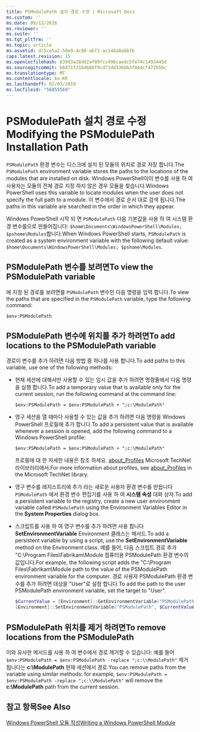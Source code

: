 ```yaml
---
title: PSModulePath 설치 경로 수정 | Microsoft Docs
ms.custom: ''
ms.date: 09/13/2016
ms.reviewer: ''
ms.suite: ''
ms.tgt_pltfrm: ''
ms.topic: article
ms.assetid: dc5ce5a2-50e9-4c88-abf1-ac148a8a6b7b
caps.latest.revision: 15
ms.openlocfilehash: 639d3a28dd2af09fcc498caedc5fe74c1493445d
ms.sourcegitcommit: b6871f21bd666f9cd71dd336bb3f844cf472b56c
ms.translationtype: MT
ms.contentlocale: ko-KR
ms.lasthandoff: 02/03/2019
ms.locfileid: "56855569"
---
```

# <a name="modifying-the-psmodulepath-installation-path"></a><span data-ttu-id="785e2-102">PSModulePath 설치 경로 수정</span><span class="sxs-lookup"><span data-stu-id="785e2-102">Modifying the PSModulePath Installation Path</span></span>

<span data-ttu-id="785e2-103">`PSModulePath` 환경 변수는 디스크에 설치 된 모듈의 위치로 경로 저장 합니다.</span><span class="sxs-lookup"><span data-stu-id="785e2-103">The `PSModulePath` environment variable stores the paths to the locations of the modules that are installed on disk.</span></span> <span data-ttu-id="785e2-104">Windows PowerShell이이 변수를 사용 하 여 사용자는 모듈의 전체 경로 지정 하지 않은 경우 모듈을 찾습니다.</span><span class="sxs-lookup"><span data-stu-id="785e2-104">Windows PowerShell uses this variable to locate modules when the user does not specify the full path to a module.</span></span> <span data-ttu-id="785e2-105">이 변수에서 경로 순서 대로 검색 됩니다.</span><span class="sxs-lookup"><span data-stu-id="785e2-105">The paths in this variable are searched in the order in which they appear.</span></span>

<span data-ttu-id="785e2-106">Windows PowerShell 시작 되 면 `PSModulePath` 다음 기본값을 사용 하 여 시스템 환경 변수를으로 만들어집니다: `$home\Documents\WindowsPowerShell\Modules; $pshome\Modules`합니다.</span><span class="sxs-lookup"><span data-stu-id="785e2-106">When Windows PowerShell starts, `PSModulePath` is created as a system environment variable with the following default value: `$home\Documents\WindowsPowerShell\Modules; $pshome\Modules`.</span></span>

## <a name="to-view-the-psmodulepath-variable"></a><span data-ttu-id="785e2-107">PSModulePath 변수를 보려면</span><span class="sxs-lookup"><span data-stu-id="785e2-107">To view the PSModulePath variable</span></span>

<span data-ttu-id="785e2-108">에 지정 된 경로를 보려면를 `PSModulePath` 변수인 다음 명령을 입력 합니다.</span><span class="sxs-lookup"><span data-stu-id="785e2-108">To view the paths that are specified in the `PSModulePath` variable, type the following command:</span></span>

`$env:PSModulePath`

## <a name="to-add-locations-to-the-psmodulepath-variable"></a><span data-ttu-id="785e2-109">PSModulePath 변수에 위치를 추가 하려면</span><span class="sxs-lookup"><span data-stu-id="785e2-109">To add locations to the PSModulePath variable</span></span>

<span data-ttu-id="785e2-110">경로이 변수를 추가 하려면 다음 방법 중 하나를 사용 합니다.</span><span class="sxs-lookup"><span data-stu-id="785e2-110">To add paths to this variable, use one of the following methods:</span></span>

- <span data-ttu-id="785e2-111">현재 세션에 대해서만 사용할 수 있는 임시 값을 추가 하려면 명령줄에서 다음 명령을 실행 합니다.</span><span class="sxs-lookup"><span data-stu-id="785e2-111">To add a temporary value that is available only for the current session, run the following command at the command line:</span></span>

  `$env:PSModulePath = $env:PSModulePath + ";c:\ModulePath"`

- <span data-ttu-id="785e2-112">영구 세션을 열 때마다 사용할 수 있는 값을 추가 하려면 다음 명령을 Windows PowerShell 프로필에 추가 합니다.</span><span class="sxs-lookup"><span data-stu-id="785e2-112">To add a persistent value that is available whenever a session is opened, add the following command to a Windows PowerShell profile:</span></span>

  `$env:PSModulePath = $env:PSModulePath + ";c:\ModulePath"`

  <span data-ttu-id="785e2-113">프로필에 대 한 자세한 내용은 참조 하세요. [about_Profiles](/powershell/module/microsoft.powershell.core/about/about_profiles) Microsoft TechNet 라이브러리에서.</span><span class="sxs-lookup"><span data-stu-id="785e2-113">For more information about profiles, see [about_Profiles](/powershell/module/microsoft.powershell.core/about/about_profiles) in the Microsoft TechNet library.</span></span>

- <span data-ttu-id="785e2-114">영구 변수를 레지스트리에 추가 라는 새로운 사용자 환경 변수를 만듭니다 `PSModulePath` 에서 환경 변수 편집기를 사용 하 여 **시스템 속성** 대화 상자.</span><span class="sxs-lookup"><span data-stu-id="785e2-114">To add a persistent variable to the registry, create a new user environment variable called `PSModulePath` using the Environment Variables Editor in the **System Properties** dialog box.</span></span>

- <span data-ttu-id="785e2-115">스크립트를 사용 하 여 영구 변수를 추가 하려면 사용 합니다 **SetEnvironmentVariable** Environment 클래스는 메서드.</span><span class="sxs-lookup"><span data-stu-id="785e2-115">To add a persistent variable by using a script, use the **SetEnvironmentVariable** method on the Environment class.</span></span> <span data-ttu-id="785e2-116">예를 들어, 다음 스크립트 경로 추가 "C:\Program Files\Fabrikam\Module 컴퓨터용 PSModulePath 환경 변수의 값입니다.</span><span class="sxs-lookup"><span data-stu-id="785e2-116">For example, the following script adds the "C:\Program Files\Fabrikam\Module path to the value of the PSModulePath environment variable for the computer.</span></span> <span data-ttu-id="785e2-117">경로 사용자 PSModulePath 환경 변수를 추가 하려면 대상을 "User"로 설정 합니다.</span><span class="sxs-lookup"><span data-stu-id="785e2-117">To add the path to the user PSModulePath environment variable, set the target to "User".</span></span>

  ```powershell
  $CurrentValue = [Environment]::GetEnvironmentVariable("PSModulePath", "Machine")
  [Environment]::SetEnvironmentVariable("PSModulePath", $CurrentValue + ";C:\Program Files\Fabrikam\Modules", "Machine")

  ```

## <a name="to-remove-locations-from-the-psmodulepath"></a><span data-ttu-id="785e2-118">PSModulePath 위치를 제거 하려면</span><span class="sxs-lookup"><span data-stu-id="785e2-118">To remove locations from the PSModulePath</span></span>

<span data-ttu-id="785e2-119">이와 유사한 메서드를 사용 하 여 변수에서 경로 제거할 수 있습니다: 예를 들어 `$env:PSModulePath = $env:PSModulePath -replace ";c:\\ModulePath"` 제거 됩니다는 **c:\ModulePath** 현재 세션에서 경로.</span><span class="sxs-lookup"><span data-stu-id="785e2-119">You can remove paths from the variable using similar methods: for example, `$env:PSModulePath = $env:PSModulePath -replace ";c:\\ModulePath"` will remove the **c:\ModulePath** path from the current session.</span></span>

## <a name="see-also"></a><span data-ttu-id="785e2-120">참고 항목</span><span class="sxs-lookup"><span data-stu-id="785e2-120">See Also</span></span>

[<span data-ttu-id="785e2-121">Windows PowerShell 모듈 작성</span><span class="sxs-lookup"><span data-stu-id="785e2-121">Writing a Windows PowerShell Module</span></span>](./writing-a-windows-powershell-module.md)
